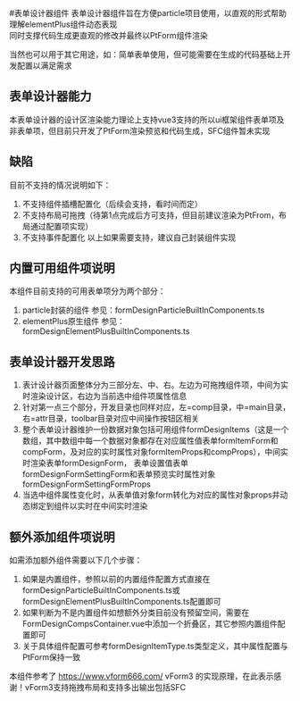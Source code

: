 #表单设计器组件
表单设计器组件旨在方便particle项目使用，以直观的形式帮助理解elementPlus组件动态表现  
同时支撑代码生成更直观的修改并最终以PtForm组件渲染  

当然也可以用于其它用途，如：简单表单使用，但可能需要在生成的代码基础上开发配置以满足需求  
## 表单设计器能力
本表单设计器的设计区渲染能力理论上支持vue3支持的所以ui框架组件表单项及非表单项，但目前只开发了PtForm渲染预览和代码生成，SFC组件暂未实现

## 缺陷
目前不支持的情况说明如下：
1. 不支持组件插槽配置化（后续会支持，看时间而定）
2. 不支持布局可拖拽（待第1点完成后方可支持，但目前建议渲染为PtFrom，布局通过配置项实现）
3. 不支持事件配置化
以上如果需要支持，建议自己封装组件实现  

## 内置可用组件项说明
本组件目前支持的可用表单项分为两个部分：
1. particle封装的组件 参见：formDesignParticleBuiltInComponents.ts
2. elementPlus原生组件 参见：formDesignElementPlusBuiltInComponents.ts

## 表单设计器开发思路
1. 表计设计器页面整体分为三部分左、中、右。左边为可拖拽组件项，中间为实时渲染设计区，右边为当前选中组件项属性信息
2. 针对第一点三个部分，开发目录也同样对应，左=comp目录，中=main目录，右=attr目录，toolbar目录对应中间操作按钮区相关
3. 整个表单设计器维护一份数据对象包括可用组件formDesignItems（这是一个数组，其中数组中每一个数据对象都存在对应属性值表单formItemForm和compForm，及对应的实时属性对象formItemProps和compProps），中间实时渲染表单formDesignForm，
表单设置值表单formDesignFormSettingForm和表单预览实时属性对象formDesignFormSettingFormProps
4. 当选中组件属性变化时，从表单值对象form转化为对应的属性对象props并动态绑定到组件以实时在中间实时渲染

## 额外添加组件项说明
如需添加额外组件需要以下几个步骤：
1. 如果是内置组件，参照以前的内置组件配置方式直接在 formDesignParticleBuiltInComponents.ts或formDesignElementPlusBuiltInComponents.ts配置即可  
2. 如果判断为不是内置组件如想额外分类目前没有预留空间，需要在FormDesignCompsContainer.vue中添加一个折叠区，其它参照内置组件配置即可  
3. 关于具体组件配置可参考formDesignItemType.ts类型定义，其中属性配置与PtForm保持一致  

本组件参考了 https://www.vform666.com/ vForm3 的实现原理，在此表示感谢！vForm3支持拖拽布局和支持多出输出包括SFC  